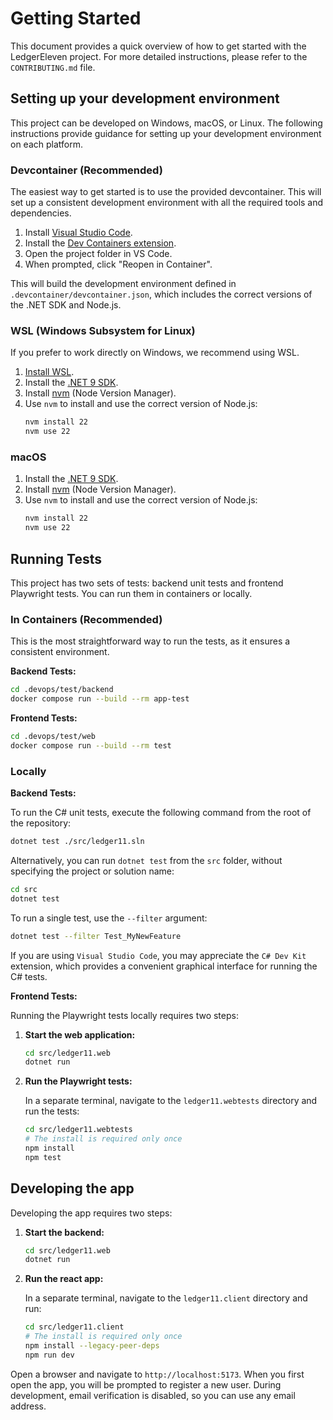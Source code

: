 # Getting Started

This document provides a quick overview of how to get started with the LedgerEleven project. For more detailed instructions, please refer to the `CONTRIBUTING.md` file.

## Setting up your development environment

This project can be developed on Windows, macOS, or Linux. The following instructions provide guidance for setting up your development environment on each platform.

### Devcontainer (Recommended)

The easiest way to get started is to use the provided devcontainer. This will set up a consistent development environment with all the required tools and dependencies.

1.  Install [Visual Studio Code](https://code.visualstudio.com/).
2.  Install the [Dev Containers extension](https://marketplace.visualstudio.com/items?itemName=ms-vscode-remote.remote-containers).
3.  Open the project folder in VS Code.
4.  When prompted, click "Reopen in Container".

This will build the development environment defined in `.devcontainer/devcontainer.json`, which includes the correct versions of the .NET SDK and Node.js.

### WSL (Windows Subsystem for Linux)

If you prefer to work directly on Windows, we recommend using WSL.

1.  [Install WSL](https://learn.microsoft.com/en-us/windows/wsl/install).
2.  Install the [.NET 9 SDK](https://dotnet.microsoft.com/en-us/download/dotnet/9.0).
3.  Install [nvm](https://github.com/nvm-sh/nvm) (Node Version Manager).
4.  Use `nvm` to install and use the correct version of Node.js:
    ```bash
    nvm install 22
    nvm use 22
    ```

### macOS

1.  Install the [.NET 9 SDK](https://dotnet.microsoft.com/en-us/download/dotnet/9.0).
2.  Install [nvm](https://github.com/nvm-sh/nvm) (Node Version Manager).
3.  Use `nvm` to install and use the correct version of Node.js:
    ```bash
    nvm install 22
    nvm use 22
    ```

## Running Tests

This project has two sets of tests: backend unit tests and frontend Playwright tests. You can run them in containers or locally.

### In Containers (Recommended)

This is the most straightforward way to run the tests, as it ensures a consistent environment.

**Backend Tests:**

```bash
cd .devops/test/backend
docker compose run --build --rm app-test
```

**Frontend Tests:**

```bash
cd .devops/test/web
docker compose run --build --rm test
```

### Locally

**Backend Tests:**

To run the C# unit tests, execute the following command from the root of the repository:

```bash
dotnet test ./src/ledger11.sln
```

Alternatively, you can run ```dotnet test``` from the ```src``` folder, without specifying the project or solution name:

```bash
cd src
dotnet test
```

To run a single test, use the ```--filter``` argument:

```bash
dotnet test --filter Test_MyNewFeature
```

If you are using ```Visual Studio Code```, you may appreciate the ```C# Dev Kit``` extension, which provides a convenient graphical interface for running the C# tests.

**Frontend Tests:**

Running the Playwright tests locally requires two steps:

1.  **Start the web application:**

    ```bash
    cd src/ledger11.web
    dotnet run
    ```

2.  **Run the Playwright tests:**

    In a separate terminal, navigate to the `ledger11.webtests` directory and run the tests:

    ```bash
    cd src/ledger11.webtests
    # The install is required only once
    npm install
    npm test
    ```

## Developing the app

Developing the app requires two steps:

1.  **Start the backend:**

    ```bash
    cd src/ledger11.web
    dotnet run
    ```

2.  **Run the react app:**

    In a separate terminal, navigate to the `ledger11.client` directory and run:

    ```bash
    cd src/ledger11.client
    # The install is required only once
    npm install --legacy-peer-deps
    npm run dev
    ```

Open a browser and navigate to ```http://localhost:5173```. When you first open the app, you will be prompted to register a new user. During development, email verification is disabled, so you can use any email address.
